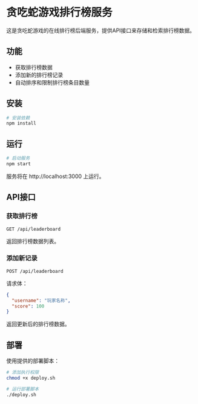 # 贪吃蛇游戏排行榜服务

这是贪吃蛇游戏的在线排行榜后端服务，提供API接口来存储和检索排行榜数据。

## 功能

- 获取排行榜数据
- 添加新的排行榜记录
- 自动排序和限制排行榜条目数量

## 安装

```bash
# 安装依赖
npm install
```

## 运行

```bash
# 启动服务
npm start
```

服务将在 http://localhost:3000 上运行。

## API接口

### 获取排行榜

```
GET /api/leaderboard
```

返回排行榜数据列表。

### 添加新记录

```
POST /api/leaderboard
```

请求体：

```json
{
  "username": "玩家名称",
  "score": 100
}
```

返回更新后的排行榜数据。

## 部署

使用提供的部署脚本：

```bash
# 添加执行权限
chmod +x deploy.sh

# 运行部署脚本
./deploy.sh
```